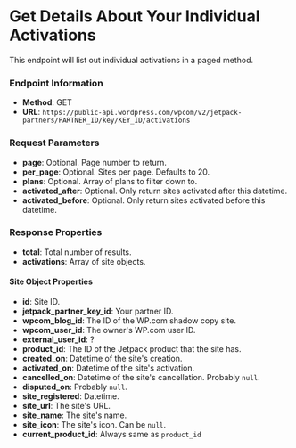 # Get Details About Your Individual Activations

This endpoint will list out individual activations in a paged method.

### Endpoint Information

- __Method__: GET
- __URL__:    `https://public-api.wordpress.com/wpcom/v2/jetpack-partners/PARTNER_ID/key/KEY_ID/activations`

### Request Parameters

- __page__: Optional. Page number to return.
- __per_page__: Optional. Sites per page. Defaults to 20.
- __plans__: Optional. Array of plans to filter down to.
- __activated_after__: Optional. Only return sites activated after this datetime.
- __activated_before__: Optional. Only return sites activated before this datetime.

### Response Properties

- __total__: Total number of results.
- __activations__: Array of site objects.

#### Site Object Properties

- __id__: Site ID.
- __jetpack_partner_key_id__: Your partner ID.
- __wpcom_blog_id__: The ID of the WP.com shadow copy site.
- __wpcom_user_id__: The owner's WP.com user ID.
- __external_user_id__: ?
- __product_id__: The ID of the Jetpack product that the site has.
- __created_on__: Datetime of the site's creation.
- __activated_on__: Datetime of the site's activation.
- __cancelled_on__: Datetime of the site's cancellation. Probably `null`.
- __disputed_on__: Probably `null`.
- __site_registered__: Datetime.
- __site_url__: The site's URL.
- __site_name__: The site's name.
- __site_icon__: The site's icon. Can be `null`.
- __current_product_id__: Always same as `product_id`